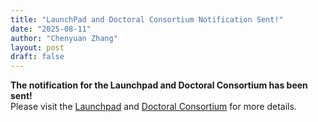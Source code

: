 ```yaml
---
title: "LaunchPad and Doctoral Consortium Notification Sent!"
date: "2025-08-11"
author: "Chenyuan Zhang"
layout: post
draft: false
---
```



**The notification for the Launchpad and Doctoral Consortium has been sent!**  
Please visit the [Launchpad](/calls/lp_call) and [Doctoral Consortium](/calls/dc) for more details.
